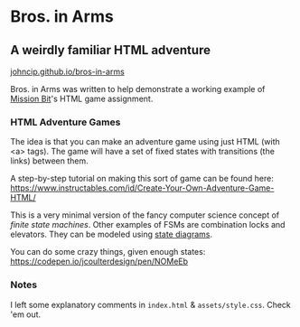 # Bros. in Arms

## A weirdly familiar HTML adventure

[johncip.github.io/bros-in-arms](https://johncip.github.io/bros-in-arms)

Bros. in Arms was written to help demonstrate a working example of [Mission Bit](https://missionbit.com)'s HTML game assignment.

### HTML Adventure Games

The idea is that you can make an adventure game using just HTML (with &lt;a&gt; tags). The game will have a set of fixed states with transitions (the links) between them.

A step-by-step tutorial on making this sort of game can be found here: https://www.instructables.com/id/Create-Your-Own-Adventure-Game-HTML/

This is a very minimal version of the fancy computer science concept of *finite state machines*. Other examples of FSMs are combination locks and elevators. They can be modeled using [state diagrams](https://en.wikipedia.org/wiki/State_diagram).

You can do some crazy things, given enough states: https://codepen.io/jcoulterdesign/pen/NOMeEb

### Notes

I left some explanatory comments in `index.html` & `assets/style.css`. Check 'em out.
